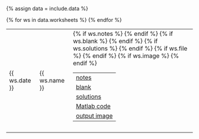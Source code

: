 {% assign data = include.data %}
<table class="asst-table">
{% for ws in data.worksheets %}
<tr>
	<td>{{ ws.date }}</td>
	<td>{{ ws.name }}</td>
	<td>
		<table class="inner">
			{% if ws.notes %}
		  <tr>
			    <td><a href="{{ data.home }}/{{ ws.notes }}">notes</a></td>
			</tr>
			{% endif %}
			{% if ws.blank %}
		  <tr>
			    <td><a href="{{ data.home }}/{{ ws.blank }}">blank</a></td>
			</tr>
			{% endif %}
			{% if ws.solutions %}
			<tr>
			    <td><a href="{{ data.home }}/{{ ws.solutions }}">solutions</a></td>
			</tr>
			{% endif %}
			{% if ws.file %}
		  <tr>
			    <td><a href="{{ data.home }}/{{ ws.file }}">Matlab code</a></td>
			</tr>
			{% endif %}
			{% if ws.image %}
		  <tr>
			    <td><a href="{{ data.home }}/{{ ws.image }}">output image</a></td>
			</tr>
			{% endif %}
		</table>
		<div style="padding-bottom: 10px"></div>
	</td>
</tr>
{% endfor %}
</table>
